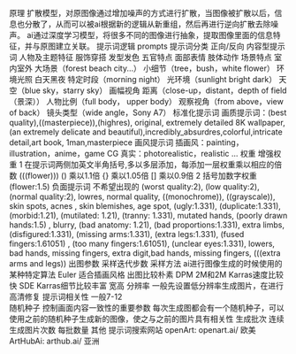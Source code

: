 原理
    扩散模型，对原图像通过增加噪声的方式进行扩散，当图像被扩散以后，信息也分散了，从而可以被ai根据新的逻辑从新重组，然后再进行逆向扩散去除噪声。
    ai通过深度学习模型，将很多不同的图像进行抽象，提取图像里面的信息特征，并与原图建立关联。
提示词逻辑 prompts
    提示词分类 正向/反向
        内容型提示词
            人物及主题特征
                服饰穿搭
                发型发色
                五官特点
                面部表情
                肢体动作
            场景特点
                室内室外
                大场景（forest beach city...）
                小细节（tree，bush，white flower）
            环境光照
                白天黑夜
                特定时段（morning night）
                光环境（sunlight bright dark）
                天空（blue sky，starry sky）
            画幅视角
                距离（close-up，distant，depth of field（景深））
                人物比例（full body， upper body）
                观察视角（from above，view of back）
                镜头类型（wide angle，Sony A7）
        标准化提示词
            画质提示词：(best quality),((masterpiece)),(highres), original, extremely detailed 8K wallpaper,
            (an extremely delicate and beautiful),incredibly_absurdres,colorful,intricate detail,art book, 1man,masterpiece
            画风提示词
                插画风：painting，illustration，anime，game CG
                真实：photorealistic，realistic
                ...
    权重
        增强权重
            1 在提示词两侧加英文半角括号,多以多层添加，每添加一层权重乘以相应的倍数 (((flower)))
                () 乘以1.1倍
                {} 乘以1.05倍
                [] 乘以0.9倍
            2 括号加数字权重 (flower:1.5)
    负面提示词 不希望出现的
        (worst quality:2), (low quality:2), (normal quality:2), lowres, normal quality, ((monochrome)), ((grayscale)), skin spots, acnes
        , skin blemishes, age spot, (ugly:1.331), (duplicate:1.331), (morbid:1.21), (mutilated: 1.21), (tranny: 1.331), mutated hands, (poorly drawn hands:1.5)
        , blurry, (bad anatomy: 1.21), (bad proportions:1.331), extra limbs, (disfigured:1.331), (missing arms:1.331), (extra legs:1.331), (fused fingers:1.61051)
        , (too many fingers:1.61051), (unclear eyes:1.331), lowers, bad hands, missing fingers, extra digit,bad hands, missing fingers, (((extra arms and legs))
出图参数
    采样迭代步数
    采样方法
        ai进行图像生成的时候使用的某种特定算法
            Euler 适合插画风格 出图比较朴素
            DPM 2M和2M Karras速度比较快
            SDE Karras细节比较丰富
    宽高 分辨率
        一般先设置低分辨率生成图片，在进行高清修复
    提示词相关性 一般7-12    
    随机种子 控制画面内容一致性的重要参数
        每次生成图都会有一个随机种子，可以使用之前的随机种子生成新的图像，使之与之前的图片具有相关性
    生成批次 连续生成图片次数
    每批数量
其他
    提示词搜索网站
        openArt: openart.ai/ 欧美
        ArtHubAi: arthub.ai/ 亚洲